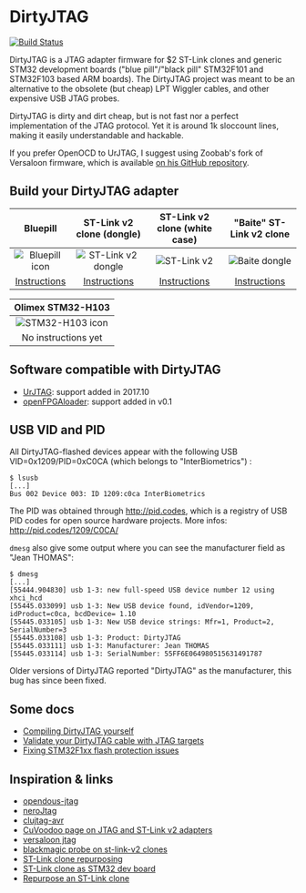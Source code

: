 # DirtyJTAG

[![Build Status](https://travis-ci.org/jeanthom/DirtyJTAG.svg?branch=master)](https://travis-ci.org/jeanthom/DirtyJTAG)

DirtyJTAG is a JTAG adapter firmware for $2 ST-Link clones and generic STM32 development boards ("blue pill"/"black pill" STM32F101 and STM32F103 based ARM boards). The DirtyJTAG project was meant to be an alternative to the obsolete (but cheap) LPT Wiggler cables, and other expensive USB JTAG probes.

DirtyJTAG is dirty and dirt cheap, but is not fast nor a perfect implementation of the JTAG protocol. Yet it is around 1k sloccount lines, making it easily understandable and hackable.

If you prefer OpenOCD to UrJTAG, I suggest using Zoobab's fork of Versaloon firmware, which is available [on his GitHub repository](https://github.com/zoobab/versaloon).

## Build your DirtyJTAG adapter

| Bluepill                                    | ST-Link v2 clone (dongle)                                                               | ST-Link v2 clone (white case)                 | "Baite" ST-Link v2 clone                |
|:-------------------------------------------:|:---------------------------------------------------------------------------------------:|:---------------------------------------------:|:---------------------------------------:|
| ![Bluepill icon](docs/img/bluepill-128.jpg) | ![ST-Link v2 dongle](docs/img/stlinkv2-128.jpg)                                         | ![ST-Link v2](docs/img/stlink-white-128.jpg)  | ![Baite dongle](docs/img/baite-128.jpg) |
| [Instructions](docs/install-bluepill.md)    | [Instructions](docs/install-stlinkv2-swd.md) | [Instructions](docs/install-stlinkv2white.md) | [Instructions](docs/install-baite.md)       |

| Olimex STM32-H103                              |
|:----------------------------------------------:|
| ![STM32-H103 icon](docs/img/stm32h103-128.jpg) |
| No instructions yet                            |

## Software compatible with DirtyJTAG

 * [UrJTAG](docs/urjtag-dirtyjtag.md): support added in 2017.10
 * [openFPGAloader](docs/openfpgaloader-dirtyjtag.md): support added in v0.1

## USB VID and PID

All DirtyJTAG-flashed devices appear with the following USB VID=0x1209/PID=0xC0CA
(which belongs to "InterBiometrics") :

```
$ lsusb
[...]
Bus 002 Device 003: ID 1209:c0ca InterBiometrics
```

The PID was obtained through http://pid.codes, which is a registry of USB
PID codes for open source hardware projects. More infos: http://pid.codes/1209/C0CA/

`dmesg` also give some output where you can see the manufacturer field as "Jean THOMAS":

```
$ dmesg
[...]
[55444.904830] usb 1-3: new full-speed USB device number 12 using xhci_hcd
[55445.033099] usb 1-3: New USB device found, idVendor=1209, idProduct=c0ca, bcdDevice= 1.10
[55445.033105] usb 1-3: New USB device strings: Mfr=1, Product=2, SerialNumber=3
[55445.033108] usb 1-3: Product: DirtyJTAG
[55445.033111] usb 1-3: Manufacturer: Jean THOMAS
[55445.033114] usb 1-3: SerialNumber: 55FF6E064980515631491787
```

Older versions of DirtyJTAG reported "DirtyJTAG" as the manufacturer, this bug has since been fixed.

## Some docs

 * [Compiling DirtyJTAG yourself](docs/building-dirtyjtag.md)
 * [Validate your DirtyJTAG cable with JTAG targets](docs/jtag-validation.md)
 * [Fixing STM32F1xx flash protection issues](docs/stm32f1-flash-protection.md)

## Inspiration & links

 * [opendous-jtag](https://github.com/vfonov/opendous-jtag)
 * [neroJtag](https://github.com/makestuff/neroJtag)
 * [clujtag-avr](https://github.com/ClusterM/clujtag-avr)
 * [CuVoodoo page on JTAG and ST-Link v2 adapters](https://wiki.cuvoodoo.info/doku.php?id=jtag)
 * [versaloon jtag](https://github.com/zoobab/versaloon)
 * [blackmagic probe on st-link-v2 clones](https://madnessinthedarkness.transsys.com/blog:2017:0122_black_magic_probe_bmp_on_st-link_v2_clones)
 * [ST-Link clone repurposing](https://hackaday.io/project/162597-st-link-clone-repurposing)
 * [ST-Link clone as STM32 dev board](https://blog.danman.eu/st-link-clone-as-stm32-dev-board/)
 * [Repurpose an ST-Link clone](https://www.hobbiton.be/blog/repurpose-stlink/)
